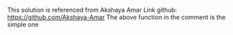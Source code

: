 ​This solution is referenced from Akshaya Amar
Link github: https://github.com/Akshaya-Amar
The above function in the comment is the simple one

